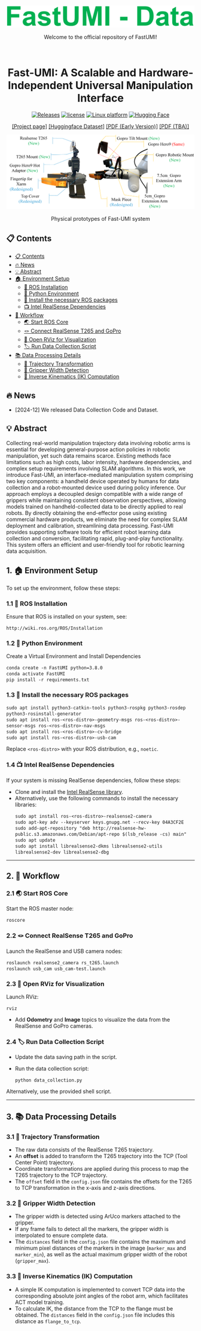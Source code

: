 ![](docs/fastumi-data.png)

<p align="center">
Welcome to the official repository of FastUMI!
</p>

<br>
<p align="center">
<h1 align="center"><strong>Fast-UMI: A Scalable and Hardware-Independent Universal Manipulation Interface</strong></h1>
</p>

<div id="top" align="center">

[![Releases](https://img.shields.io/github/release/Zhefan-Xu/CERLAB-UAV-Autonomy.svg)]([https://github.com/Zhefan-Xu/CERLAB-UAV-Autonomy/releases](https://github.com/zxzm-zak/AlignBot/blob/main/README.md))
[![license](https://img.shields.io/badge/License-MIT-green.svg)](https://opensource.org/licenses/MIT) 
[![Linux platform](https://img.shields.io/badge/platform-linux--64-orange.svg)](https://releases.ubuntu.com/20.04/)
[![Hugging Face](https://img.shields.io/badge/Hugging%20Face-FastUMI_Data-blue.svg)](https://huggingface.co/datasets/cpa2001/FastUMI_Data)

[[Project page]](https://fastumi.com/)
[[Huggingface Dataset]](https://huggingface.co/datasets/IPEC-COMMUNITY/FastUMI-Data)
[[PDF (Early Version)]](https://arxiv.org/abs/2409.19499)
[[PDF (TBA)]](https://fastumi.com/)

![](docs/fastumi.jpg)

Physical prototypes of Fast-UMI system

</div>

## 📋 Contents

- [📋 Contents](#-contents)
- [🔥 News](#-news)
- [💡 Abstract](#-abstract)
- [🏠 Environment Setup](#1--environment-setup)
  - [🚀 ROS Installation](#11--ros-installation)
  - [🔭 Python Environment](#12--python-environment)
  - [🛒 Install the necessary ROS packages](#13--install-the-necessary-ros-packages)
  - [📺 Intel RealSense Dependencies](#14--intel-realsense-dependencies)
- [📝 Workflow](#2--workflow)
  - [🌏 Start ROS Core](#21--start-ros-core)
  - [🪢 Connect RealSense T265 and GoPro](#22--connect-realsense-t265-and-gopro)
  - [🎇 Open RViz for Visualization](#23--open-rviz-for-visualization)
  - [🏷️ Run Data Collection Script](#24-️-run-data-collection-script)
- [📚 Data Processing Details](#3--data-processing-details)
  - [🤝 Trajectory Transformation](#31--trajectory-transformation)
  - [📸 Gripper Width Detection](#32--gripper-width-detection)
  - [🏹 Inverse Kinematics (IK) Computation](#33--inverse-kinematics-ik-computation)


## 🔥 News
- [2024-12] We released Data Collection Code and Dataset.

## 💡 Abstract

Collecting real-world manipulation trajectory data involving robotic arms is essential for developing general-purpose action policies in robotic manipulation, yet such data remains scarce. Existing methods face limitations such as high costs, labor intensity, hardware dependencies, and complex setup requirements involving SLAM algorithms. In this work, we introduce Fast-UMI, an interface-mediated manipulation system comprising two key components: a handheld device operated by humans for data collection and a robot-mounted device used during policy inference. Our approach employs a decoupled design compatible with a wide range of grippers while maintaining consistent observation perspectives, allowing models trained on handheld-collected data to be directly applied to real robots. By directly obtaining the end-effector pose using existing commercial hardware products, we eliminate the need for complex SLAM deployment and calibration, streamlining data processing. Fast-UMI provides supporting software tools for efficient robot learning data collection and conversion, facilitating rapid, plug-and-play functionality. This system offers an efficient and user-friendly tool for robotic learning data acquisition.


## 1. 🏠 Environment Setup

To set up the environment, follow these steps:

### 1.1 🚀 ROS Installation  

Ensure that ROS is installed on your system, see:
    
    http://wiki.ros.org/ROS/Installation

### 1.2 🔭 Python Environment

Create a Virtual Environment and Install Dependencies

    conda create -n FastUMI python=3.8.0
    conda activate FastUMI
    pip install -r requirements.txt

### 1.3 🛒 Install the necessary ROS packages

    sudo apt install python3-catkin-tools python3-rospkg python3-rosdep python3-rosinstall-generator
    sudo apt install ros-<ros-distro>-geometry-msgs ros-<ros-distro>-sensor-msgs ros-<ros-distro>-nav-msgs
    sudo apt install ros-<ros-distro>-cv-bridge
    sudo apt install ros-<ros-distro>-usb-cam

Replace `<ros-distro>` with your ROS distribution, e.g., `noetic`.

### 1.4 📺 Intel RealSense Dependencies
If your system is missing RealSense dependencies, follow these steps:
- Clone and install the [Intel RealSense library](https://github.com/IntelRealSense/librealsense).
- Alternatively, use the following commands to install the necessary libraries:
  ```
  sudo apt install ros-<ros-distro>-realsense2-camera
  sudo apt-key adv --keyserver keys.gnupg.net --recv-key 04A3CF2E
  sudo add-apt-repository "deb http://realsense-hw-public.s3.amazonaws.com/Debian/apt-repo $(lsb_release -cs) main"
  sudo apt update
  sudo apt install librealsense2-dkms librealsense2-utils librealsense2-dev librealsense2-dbg
  ```

---

## 2. 📝 Workflow

### 2.1 🌏 Start ROS Core
Start the ROS master node:

    roscore

### 2.2 🪢 Connect RealSense T265 and GoPro
Launch the RealSense and USB camera nodes:

    roslaunch realsense2_camera rs_t265.launch
    roslaunch usb_cam usb_cam-test.launch

### 2.3 🎇 Open RViz for Visualization
Launch RViz:

    rviz

- Add **Odometry** and **Image** topics to visualize the data from the RealSense and GoPro cameras.

### 2.4 🏷️ Run Data Collection Script
- Update the data saving path in the script.
- Run the data collection script:

      python data_collection.py

Alternatively, use the provided shell script.

---

## 3. 📚 Data Processing Details
### 3.1 🤝 Trajectory Transformation
- The raw data consists of the RealSense T265 trajectory.
- An **offset** is added to transform the T265 trajectory into the TCP (Tool Center Point) trajectory.
- Coordinate transformations are applied during this process to map the T265 trajectory to the TCP trajectory.
- The `offset` field in the `config.json` file contains the offsets for the T265 to TCP transformation in the x-axis and z-axis directions.

### 3.2 📸 Gripper Width Detection
- The gripper width is detected using ArUco markers attached to the gripper.
- If any frame fails to detect all the markers, the gripper width is interpolated to ensure complete data.
- The `distances` field in the `config.json` file contains the maximum and minimum pixel distances of the markers in the image (`marker_max` and `marker_min`), as well as the actual maximum gripper width of the robot (`gripper_max`).

### 3.3 🏹 Inverse Kinematics (IK) Computation
- A simple IK computation is implemented to convert TCP data into the corresponding absolute joint angles of the robot arm, which facilitates ACT model training.
- To calculate IK, the distance from the TCP to the flange must be obtained. The `distances` field in the `config.json` file includes this distance as `flange_to_tcp`.

